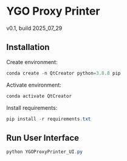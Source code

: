 # YGO Proxy Printer
v0.1, build 2025_07_29

## Installation
Create environment:
```powershell
conda create -n QtCreator python=3.8.8 pip
```

Activate environment:
```powershell
conda activate QtCreator
```

Install requirements:
```powershell
pip install -r requirements.txt
```

## Run User Interface
```powershell
python YGOProxyPrinter_UI.py
```